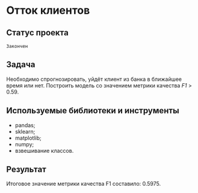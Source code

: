 # Отток клиентов

## Статус проекта
`Закончен`

## Задача
Необходимо спрогнозировать, уйдёт клиент из банка в ближайшее время или нет. Построить модель со значением метрики качества *F1* > 0.59.

## Используемые библиотеки и инструменты
- pandas;
- sklearn;
- matplotlib;
- numpy;
- взвешивание классов.

## Результат
Итоговое значение метрики качества F1 составило: 0.5975.
